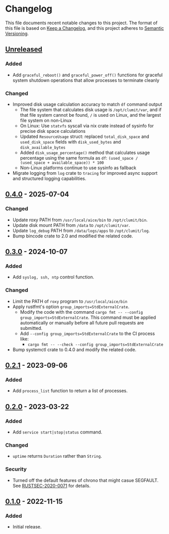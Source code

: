 # Changelog

This file documents recent notable changes to this project. The format of this
file is based on [Keep a Changelog](https://keepachangelog.com/en/1.0.0/), and
this project adheres to [Semantic Versioning](https://semver.org/spec/v2.0.0.html).

## [Unreleased]

### Added

- Add `graceful_reboot()` and `graceful_power_off()` functions for graceful
  system shutdown operations that allow processes to terminate cleanly

### Changed

- Improved disk usage calculation accuracy to match `df` command output
  - The file system that calculates disk usage is `/opt/clumit/var`, and if that
    file system cannot be found, `/` is used on Linux, and the largest file
    system on non-Linux
  - On Linux: Use `statvfs` syscall via nix crate instead of sysinfo for precise
    disk space calculations
  - Updated `ResourceUsage` struct: replaced `total_disk_space` and
    `used_disk_space` fields with `disk_used_bytes` and `disk_available_bytes`
  - Added `disk_usage_percentage()` method that calculates usage percentage using
    the same formula as `df`: `(used_space / (used_space + available_space)) * 100`
  - Non-Linux platforms continue to use sysinfo as fallback
- Migrate logging from `log` crate to `tracing` for improved async support and
  structured logging capabilities.

## [0.4.0] - 2025-07-04

### Changed

- Update roxy PATH from `/usr/local/aice/bin` to `/opt/clumit/bin`.
- Update disk mount PATH from `/data` to `/opt/clumit/var`.
- Update `log_debug` PATH from `/data/logs/apps` to `/opt/clumit/log`.
- Bump bincode crate to 2.0 and modified the related code.

## [0.3.0] - 2024-10-07

### Added

- Add `syslog, ssh, ntp` control function.

### Changed

- Limit the PATH of `roxy` program to `/usr/local/aice/bin`
- Apply rustfmt's option `group_imports=StdExternalCrate`.
  - Modify the code with the command `cargo fmt -- --config group_imports=StdExternalCrate`.
    This command must be applied automatically or manually before all future pull
    requests are submitted.
  - Add `--config group_imports=StdExternalCrate` to the CI process like:
    - `cargo fmt -- --check --config group_imports=StdExternalCrate`
- Bump systemctl crate to 0.4.0 and modify the related code.

## [0.2.1] - 2023-09-06

### Added

- Add `process_list` function to return a list of processes.

## [0.2.0] - 2023-03-22

### Added

- Add `service start|stop|status` command.

### Changed

- `uptime` returns `Duration` rather than `String`.

### Security

- Turned off the default features of chrono that might casue SEGFAULT. See
  [RUSTSEC-2020-0071](https://rustsec.org/advisories/RUSTSEC-2020-0071) for details.

## [0.1.0] - 2022-11-15

### Added

- Initial release.

[Unreleased]: https://github.com/aicers/roxy/compare/0.4.0...main
[0.4.0]: https://github.com/aicers/roxy/compare/0.3.0...0.4.0
[0.3.0]: https://github.com/aicers/roxy/compare/0.2.1...0.3.0
[0.2.1]: https://github.com/aicers/roxy/compare/0.2.0...0.2.1
[0.2.0]: https://github.com/aicers/roxy/compare/0.1.0...0.2.0
[0.1.0]: https://github.com/aicers/roxy/tree/0.1.0
